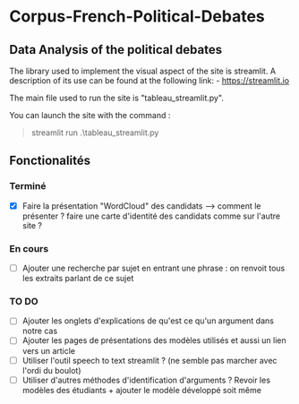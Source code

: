 # Corpus-French-Political-Debates

## Data Analysis of the political debates

The library used to implement the visual aspect of the site is streamlit. A description of its use can be found at the following link: - https://streamlit.io

The main file used to run the site is "tableau_streamlit.py".

You can launch the site with the command :

> streamlit run .\tableau_streamlit.py

## Fonctionalités 

### Terminé

- [x] Faire la présentation "WordCloud" des candidats --> comment le présenter ? faire une carte d'identité des candidats comme sur l'autre site ?

### En cours

- [ ] Ajouter une recherche par sujet en entrant une phrase : on renvoit tous les extraits parlant de ce sujet

### TO DO

- [ ] Ajouter les onglets d'explications de qu'est ce qu'un argument dans notre cas
- [ ] Ajouter les pages de présentations des modèles utilisés et aussi un lien vers un article
- [ ] Utiliser l'outil speech to text streamlit ? (ne semble pas marcher avec l'ordi du boulot)
- [ ] Utiliser d'autres méthodes d'identification d'arguments ? Revoir les modèles des étudiants + ajouter le modèle développé soit même

<!-- 
## Annotate the data

- To download the prodigy package, use the command : 
> pip install prodigy -f /path/to/wheels 

### Launch Prodigy on our dataset.

As mentioned in the annotation guidelines, the two labels are : RAISON,PREUVE, the five span label are : REFERENCE,TEMOIGNAGE,FAIT,VALEUR,POLITIQUE.

The command to use prodigy on our data is : 

> python -m prodigy rel.manual ner_rels_test_3 blank:fr ./data/raw_data/data_Valéry_Giscard_dEstaing_François_Mitterrand.jsonl --label RAISON,PREUVE --span-label REFERENCE,TEMOIGNAGE,FAIT,VALEUR,POLITIQUE --wrap --add-ents
    

### Review annotations from two different annotators.

The command to compare annotations in datasets dataset_1 and dataset_2 is : 

> python -m prodigy review merged_dataset dataset_1,dataset_2 --label RAISON,PREUVE --span-label REFERENCE,TEMOIGNAGE,FAIT,VALEUR,POLITIQUE -v ner_manual --auto-accept
  
--auto-accept : Automatically accept annotations with no conflicts and add them to the merged dataset.

### Export the annotations :

> python -m prodigy db-out macron_lepen | Out-File ./annotation_demonstrateur.jsonl -encoding ASCII -->